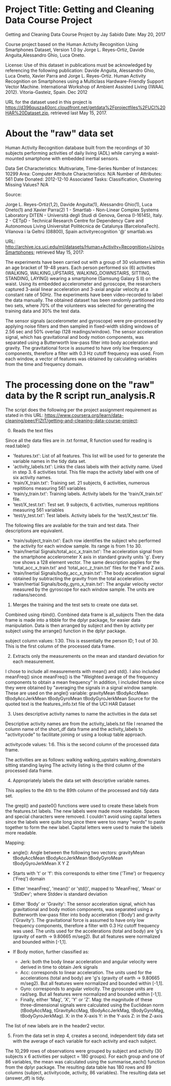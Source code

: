 # Project Title: Getting and Cleaning Data Course Project

Getting and Cleaning Data Course Project by Jay Sabido
Date: May 20, 2017

Course project based on the Human Activity Recognition Using Smartphones Dataset, Version 1.0 by Jorge L. Reyes-Ortiz, Davide Anguita,Alessandro Ghio, Luca Oneto.

License:
Use of this dataset in publications must be acknowledged by referencing the following publication:
Davide Anguita, Alessandro Ghio, Luca Oneto, Xavier Parra and Jorge L. Reyes-Ortiz. Human Activity Recognition on Smartphones using a Multiclass Hardware-Friendly Support Vector Machine. International Workshop of Ambient Assisted Living (IWAAL 2012). Vitoria-Gasteiz, Spain. Dec 2012

URL for the dataset used in this project is https://d396qusza40orc.cloudfront.net/getdata%2Fprojectfiles%2FUCI%20HAR%20Dataset.zip, retrieved last May 15, 2017.

# About the "raw" data set

Human Activity Recognition database built from the recordings of 30 subjects performing activities of daily living (ADL) while carrying a waist-mounted smartphone with embedded inertial sensors.

Data Set Characteristics:  Multivariate, Time-Series
Number of Instances: 10299
Area: Computer
Attribute Characteristics: N/A
Number of Attributes: 561
Date Donated: 2012-12-10
Associated Tasks: Classification, Clustering
Missing Values? N/A

Source:

Jorge L. Reyes-Ortiz(1,2), Davide Anguita(1), Alessandro Ghio(1), Luca Oneto(1) and Xavier Parra(2)
1 - Smartlab - Non-Linear Complex Systems Laboratory
DITEN - Università degli Studi di Genova, Genoa (I-16145), Italy. 
2 - CETpD - Technical Research Centre for Dependency Care and Autonomous Living
Universitat Politècnica de Catalunya (BarcelonaTech). Vilanova i la Geltrú (08800), Spain
activityrecognition '@' smartlab.ws

URL: http://archive.ics.uci.edu/ml/datasets/Human+Activity+Recognition+Using+Smartphones; retrieved May 15, 2017:

The experiments have been carried out with a group of 30 volunteers within an age bracket of 19-48 years. Each person performed six (6) activities (WALKING, WALKING_UPSTAIRS, WALKING_DOWNSTAIRS, SITTING, STANDING, LAYING) wearing a smartphone (Samsung Galaxy S II) on the waist. Using its embedded accelerometer and gyroscope, the researchers captured 3-axial linear acceleration and 3-axial angular velocity at a constant rate of 50Hz. The experiments have been video-recorded to label the data manually. The obtained dataset has been randomly partitioned into two sets, where 70% of the volunteers was selected for generating the training data and 30% the test data. 

The sensor signals (accelerometer and gyroscope) were pre-processed by applying noise filters and then sampled in fixed-width sliding windows of 2.56 sec and 50% overlap (128 readings/window). The sensor acceleration signal, which has gravitational and body motion components, was separated using a Butterworth low-pass filter into body acceleration and gravity. The gravitational force is assumed to have only low frequency components, therefore a filter with 0.3 Hz cutoff frequency was used. From each window, a vector of features was obtained by calculating variables from the time and frequency domain. 

# The processing done on the "raw" data by the R script run_analysis.R

The script does the following per the project assignment requirement as stated in this URL: https://www.coursera.org/learn/data-cleaning/peer/FIZtT/getting-and-cleaning-data-course-project:

0. Reads the text files

Since all the data files are in .txt format, R function used for reading is read.table()
- 'features.txt': List of all features. This list will be used for to generate the variable names in the tidy data set.
- 'activity_labels.txt': Links the class labels with their activity name. Used in step 3. 6 activities total. This file maps the activity label with one of six activity names.
- 'train/X_train.txt': Training set. 21 subjects, 6 activities, numerous repititions measuring 561 variables
- 'train/y_train.txt': Training labels. Activity labels for the 'train/X_train.txt' file.
- 'test/X_test.txt': Test set. 9 subjects, 6 activities, numerous repititions measuring 561 variables
- 'test/y_test.txt': Test labels. Activity labels for the 'test/X_test.txt' file.

The following files are available for the train and test data. Their descriptions are equivalent. 

- 'train/subject_train.txt': Each row identifies the subject who performed the activity for each window sample. Its range is from 1 to 30. 
- 'train/Inertial Signals/total_acc_x_train.txt': The acceleration signal from the smartphone accelerometer X axis in standard gravity units 'g'. Every row shows a 128 element vector. The same description applies for the 'total_acc_x_train.txt' and 'total_acc_z_train.txt' files for the Y and Z axis. 
- 'train/Inertial Signals/body_acc_x_train.txt': The body acceleration signal obtained by subtracting the gravity from the total acceleration. 
- 'train/Inertial Signals/body_gyro_x_train.txt': The angular velocity vector measured by the gyroscope for each window sample. The units are radians/second. 

1. Merges the training and the test sets to create one data set.

Combined using rbind(). Combined data frame is all_subjects
Then the data frame is made into a tibble for the dplyr package, for easier data manipulation.
Data is then arranged by subject and then by activity per subject using the arrange() function in the dplyr package.

subject column values: 1:30. This is essentially the person ID; 1 out of 30. This is the first column of the processed data frame.

2. Extracts only the measurements on the mean and standard deviation for each measurement.

I chose to include all measurements with mean() and std().
I also included meanFreq() since meanFreq() is the "Weighted average of the frequency components to obtain a mean frequency"
In addition, I included these since they were obtained by "averaging the signals in a signal window sample. These are used on the angle() variable: 
                    gravityMean
                    tBodyAccMean
                    tBodyAccJerkMean
                    tBodyGyroMean
                    tBodyGyroJerkMean
Source for the quoted text is the features_info.txt file of the UCI HAR Dataset

3. Uses descriptive activity names to name the activities in the data set

Descriptive activity names are from the activity_labels.txt file
I renamed the column name of the short_df data frame and the activity_labels to "activitycode" to facilitate joining or using a lookup table approach.

activitycode values: 1:6. This is the second column of the processed data frame.

The activities are as follows:
                    walking
                    walking_upstairs
                    walking_downstairs
                    sitting
                    standing
                    laying
The activity listing is the third column of the processed data frame.

4. Appropriately labels the data set with descriptive variable names.

This applies to the 4th to the 89th column of the processed and tidy data set.

The grepl() and paste0() functions were used to create these labels from the features.txt labels. The new labels were made more readable. Spaces and special characters were removed. I couldn't avoid using capital letters since the labels were quite long since there were too many "words" to paste together to form the new label. Capital letters were used to make the labels more readable.

Mapping:
- angle(): Angle between the following two vectors:
                    gravityMean
                    tBodyAccMean
                    tBodyAccJerkMean
                    tBodyGyroMean
                    tBodyGyroJerkMean
                    X
                    Y
                    Z

- Starts with 't' or 'f': this corresponds to either time ('Time') or frequency ('Freq') domain
- Either 'meanFreq', 'mean()' or 'std()', mapped to 'MeanFreq', 'Mean' or 'StdDev'; where Stddev is standard deviation
- Either 'Body' or 'Gravity': The sensor acceleration signal, which has gravitational and body motion components, was separated using a Butterworth low-pass filter into body acceleration ('Body') and gravity ('Gravity'). The gravitational force is assumed to have only low frequency components, therefore a filter with 0.3 Hz cutoff frequency was used. 
The units used for the accelerations (total and body) are 'g's (gravity of earth -> 9.80665 m/seg2). But all features were normalized and bounded within [-1,1]. 
- If Body motion, further classified as:
    * Jerk: both the body linear acceleration and angular velocity were derived in time to obtain Jerk signals
    * Acc: corresponds to linear acceleration. The units used for the accelerations (total and body) are 'g's (gravity of earth -> 9.80665 m/seg2). But all features were normalized and bounded within [-1,1]. 
    * Gyro: corresponds to angular velocity. The gyroscope units are rad/seg. But all features were normalized and bounded within [-1,1]. 
    * Finally, either 'Mag', 'X', 'Y' or 'Z'.
    Mag: the magnitude of these three-dimensional signals were calculated using the Euclidean norm (tBodyAccMag, tGravityAccMag, tBodyAccJerkMag, tBodyGyroMag, tBodyGyroJerkMag). 
    X: in the X-axis
    Y: in the Y-axis
    Z: in the Z-axis

The list of new labels are in the header2 vector.


5. From the data set in step 4, creates a second, independent tidy data set with the average of each variable for each activity and each subject.

The 10,299 rows of observations were grouped by subject and activity (30 subjects x 6 activities per subject = 180 groups). For each group and one of 86 variables, the mean was calculated using the summarise_each() function from the dplyr package. The resulting data table has 180 rows and 89 columns (subject, activitycode, activity, 86 variables). The resulting data set (answer_df) is tidy.
